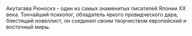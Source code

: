 <!--2017-01-02 07:44:27-->
Акутагава Рюноскэ - один из самых знаменитых писателей Японии XX века. Тончайший психолог, обладатель яркого провидческого дара, блестящий новеллист, он соединил своим творчеством европейский и восточный миры.